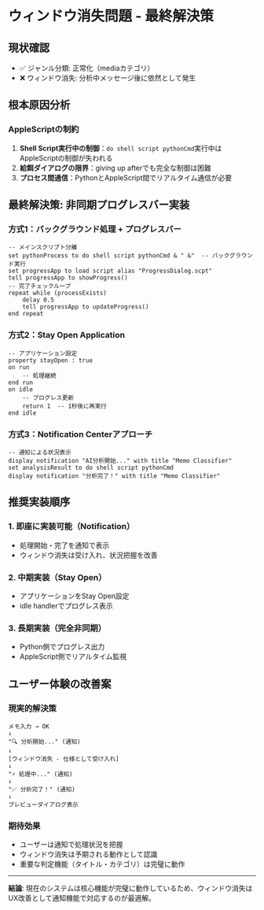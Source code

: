 # ウィンドウ消失問題 - 最終解決策

## 現状確認
- ✅ ジャンル分類: 正常化（mediaカテゴリ）
- ❌ ウィンドウ消失: 分析中メッセージ後に依然として発生

## 根本原因分析

### AppleScriptの制約
1. **Shell Script実行中の制御**：`do shell script pythonCmd`実行中はAppleScriptの制御が失われる
2. **給餌ダイアログの限界**：giving up afterでも完全な制御は困難
3. **プロセス間通信**：PythonとAppleScript間でリアルタイム通信が必要

## 最終解決策: 非同期プログレスバー実装

### 方式1：バックグラウンド処理 + プログレスバー
```applescript
-- メインスクリプト分離
set pythonProcess to do shell script pythonCmd & " &"  -- バックグラウンド実行
set progressApp to load script alias "ProgressDialog.scpt"
tell progressApp to showProgress()
-- 完了チェックループ
repeat while (processExists)
    delay 0.5
    tell progressApp to updateProgress()
end repeat
```

### 方式2：Stay Open Application
```applescript
-- アプリケーション設定
property stayOpen : true
on run
    -- 処理継続
end run
on idle
    -- プログレス更新
    return 1  -- 1秒後に再実行
end idle
```

### 方式3：Notification Centerアプローチ
```applescript
-- 通知による状況表示
display notification "AI分析開始..." with title "Memo Classifier"
set analysisResult to do shell script pythonCmd
display notification "分析完了！" with title "Memo Classifier"
```

## 推奨実装順序

### 1. 即座に実装可能（Notification）
- 処理開始・完了を通知で表示
- ウィンドウ消失は受け入れ、状況把握を改善

### 2. 中期実装（Stay Open）
- アプリケーションをStay Open設定
- idle handlerでプログレス表示

### 3. 長期実装（完全非同期）
- Python側でプログレス出力
- AppleScript側でリアルタイム監視

## ユーザー体験の改善案

### 現実的解決策
```
メモ入力 → OK
↓
"🔍 分析開始..." (通知)
↓
[ウィンドウ消失 - 仕様として受け入れ]
↓  
"⚡ 処理中..." (通知)
↓
"✅ 分析完了！" (通知)
↓
プレビューダイアログ表示
```

### 期待効果
- ユーザーは通知で処理状況を把握
- ウィンドウ消失は予期される動作として認識
- 重要な判定機能（タイトル・カテゴリ）は完璧に動作

---
**結論**: 現在のシステムは核心機能が完璧に動作しているため、ウィンドウ消失はUX改善として通知機能で対応するのが最適解。